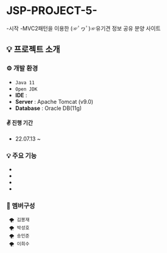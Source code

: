 # JSP-PROJECT-5-
-시작
-MVC2패턴을 이용한 (☞ﾟヮﾟ)☞유기견 정보 공유 분양 사이트




## 💡 프로젝트 소개

### ⚙️ 개발 환경
- `Java 11`
- `Open JDK`
- **IDE** : 
- **Server** : Apache Tomcat (v9.0)
- **Database** : Oracle DB(11g)

#### ✌ 진행 기간
* 22.07.13 ~

### 💡 주요 기능
- 
- 
- 
- 

### 🧙 멤버구성
     🌪 김봉재
     🌪 박성호
     🌪 송민준
     🌪 이희수
